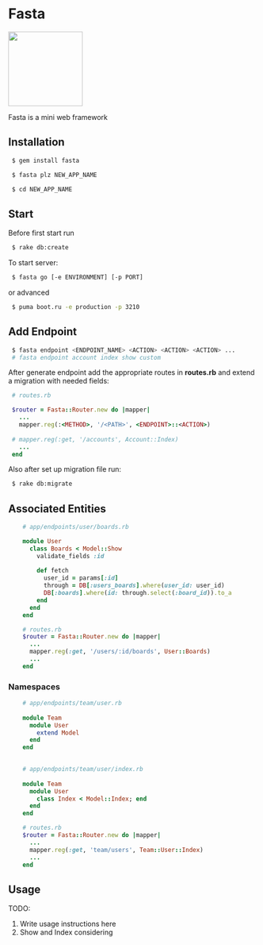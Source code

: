 # Fasta

<img src="https://user-images.githubusercontent.com/2478436/48049394-346ac280-e1a7-11e8-946f-4f6fe5f422a8.png" width="150">


Fasta is a mini web framework

## Installation

```bash
 $ gem install fasta
```

```bash
 $ fasta plz NEW_APP_NAME
```

```bash
 $ cd NEW_APP_NAME
```

## Start

Before first start run
```bash
 $ rake db:create
```

To start server:
```bash
 $ fasta go [-e ENVIRONMENT] [-p PORT]
```

or advanced
```bash
 $ puma boot.ru -e production -p 3210
```

## Add Endpoint

```bash
 $ fasta endpoint <ENDPOINT_NAME> <ACTION> <ACTION> <ACTION> ... 
 # fasta endpoint account index show custom
```

After generate endpoint add the appropriate routes in **routes.rb** and extend a migration with needed fields:

```ruby
 # routes.rb

 $router = Fasta::Router.new do |mapper|
   ...
   mapper.reg(:<METHOD>, '/<PATH>', <ENDPOINT>::<ACTION>)  
   
 # mapper.reg(:get, '/accounts', Account::Index)
   ...
 end  
```

Also after set up migration file run:

```bash
 $ rake db:migrate
```


## Associated Entities

```ruby
    # app/endpoints/user/boards.rb

    module User
      class Boards < Model::Show
        validate_fields :id
        
        def fetch
          user_id = params[:id]
          through = DB[:users_boards].where(user_id: user_id)
          DB[:boards].where(id: through.select(:board_id)).to_a
        end
      end
    end

```

```ruby
    # routes.rb
    $router = Fasta::Router.new do |mapper|
      ...
      mapper.reg(:get, '/users/:id/boards', User::Boards) 
      ...
    end
```

### Namespaces

```ruby
    # app/endpoints/team/user.rb
    
    module Team
      module User
        extend Model
      end
    end
 
```

```ruby
    # app/endpoints/team/user/index.rb
    
    module Team
      module User
        class Index < Model::Index; end
      end
    end 

```

```ruby
    # routes.rb
    $router = Fasta::Router.new do |mapper|
      ...
      mapper.reg(:get, 'team/users', Team::User::Index)
      ...
    end  
```

## Usage

TODO: 
1. Write usage instructions here
2. Show and Index considering
